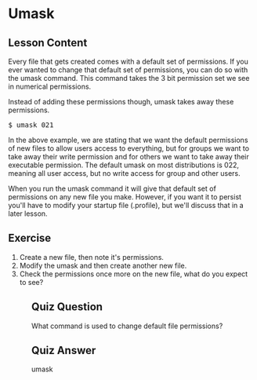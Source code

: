 # Umask

## Lesson Content

Every file that gets created comes with a default set of permissions. If you ever wanted to change that default set of permissions, you can do so with the umask command. This command takes the 3 bit permission set we see in numerical permissions. 

Instead of adding these permissions though, umask takes away these permissions. 

<pre>$ umask 021</pre>

In the above example, we are stating that we want the default permissions of new files to allow users access to everything, but for groups we want to take away their write permission and for others we want to take away their executable permission. The default umask on most distributions is 022, meaning all user access, but no write access for group and other users.

When you run the umask command it will give that default set of permissions on any new file you make. However, if you want it to persist you'll have to modify your startup file (.profile), but we'll discuss that in a later lesson.

## Exercise

<ol>
<li>Create a new file, then note it's permissions.</li>
<li>Modify the umask and then create another new file.</li>
<li>Check the permissions once more on the new file, what do you expect to see?</li>
<ol>

## Quiz Question

What command is used to change default file permissions?

## Quiz Answer

umask

